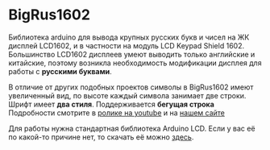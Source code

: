 # BigRus1602

Библиотека arduino для вывода крупных  русских букв и чисел на ЖК дисплей LCD1602, и в частности на модуль LCD Keypad Shield 1602. Большинство LCD1602 дисплеев умеют выводить только английские и китайские, поэтому возникла необходимость модификации дисплея для работы с **русскими буквами**.

В отличие от других подобных проектов символы в BigRus1602 имеют увеличенный вид, по высоте каждый символа занимает две строки. 
Шрифт имеет **два стиля**.
Поддерживается **бегущая строка** 
Подробности смотрите в [ролике на youtube](https://youtu.be/uDgAmcOfXY4) и на [нашем сайте](https://www.technomagix.space/post/lcd1602-%D0%B8-%D1%80%D1%83%D1%81%D1%81%D0%BA%D0%B8%D0%B9-%D1%88%D1%80%D0%B8%D1%84%D1%82-%D0%B1%D0%B8%D0%B1%D0%BB%D0%B8%D0%BE%D1%82%D0%B5%D0%BA%D0%B0-%D0%B4%D0%BB%D1%8F-arduino-ide)

Для работы нужна стандартная библиотека Arduino LCD. Если у вас её по какой-то причине нет, то скачать её можно [здесь](https://github.com/arduino-libraries/LiquidCrystal).
